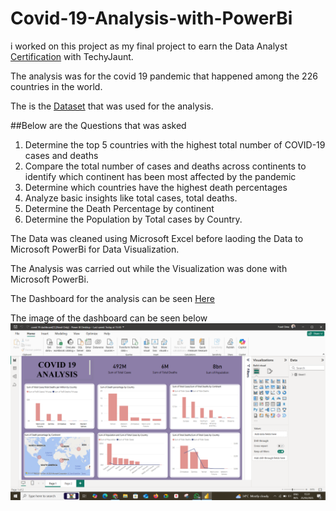 # Covid-19-Analysis-with-PowerBi

i worked on this project as my final project to earn the Data Analyst [Certification](https://github.com/phuad23/Covid-19-Analysis/blob/main/Techy%20Jaunt%20Data%20Analysis%20Certificate.PNG) with TechyJaunt.

The analysis was for the covid 19 pandemic that happened among the 226 countries in the world.

The is the [Dataset](https://github.com/phuad23/Covid-19-Analysis/blob/main/Covid%2019%20workable.xlsx) that was used for the analysis.

##Below are the Questions that was asked
1. Determine the top 5 countries with the highest total number of COVID-19 cases and deaths
2. Compare the total number of cases and deaths across continents to identify which continent has been most affected by the pandemic
3. Determine which countries have the highest death percentages
4. Analyze basic insights like total cases, total deaths.
5. Determine the Death Percentage by continent
6. Determine the Population by Total cases by Country.

The Data was cleaned using Microsoft Excel before laoding the Data to Microsoft PowerBi for Data Visualization.

The Analysis was carried out while the Visualization was done with Microsoft PowerBi. 

The Dashboard for the analysis can be seen [Here](https://github.com/phuad23/Covid-19-Analysis/blob/main/covid%2019%20dashboard.pbix)

The image of the dashboard can be seen below
![Dashboard](https://github.com/phuad23/Covid-19-Analysis/blob/main/Covid.PNG)











